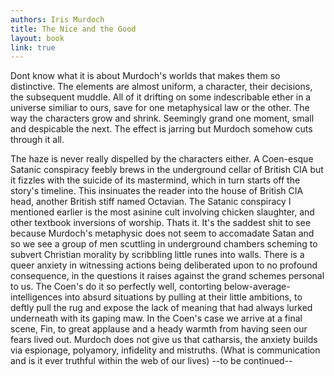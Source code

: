 ```yaml
---
authors: Iris Murdoch
title: The Nice and the Good
layout: book
link: true
---
```

Dont know what it is about Murdoch's worlds that makes them so distinctive. The elements are almost uniform, a character, their decisions, the subsequent muddle. All of it drifting on some indescribable ether in a universe similiar to ours, save for one metaphysical law or the other. The way the characters grow and shrink. Seemingly grand one moment, small and despicable the next. The effect is jarring but Murdoch somehow cuts through it all.

The haze is never really dispelled by the characters either. A Coen-esque Satanic conspiracy feebly brews in the underground cellar of British CIA but it fizzles with the suicide of its mastermind, which in turn starts off the story's timeline. This insinuates the reader into the house of British CIA head, another British stiff named Octavian. The Satanic conspiracy I mentioned earlier is the most asinine cult involving chicken slaughter, and other textbook inversions of worship. Thats it. It's the saddest shit to see because Murdoch's metaphysic does not seem to accomadate Satan and so we see a group of men scuttling in underground chambers scheming to subvert Christian morality by scribbling little runes into walls. There is a queer anxiety in witnessing actions being deliberated upon to no profound consequence, in the questions it raises against the grand schemes personal to us. The Coen's do it so perfectly well, contorting below-average-intelligences into absurd situations by pulling at their little ambitions, to deftly pull the rug and expose the lack of meaning that had always lurked underneath with its gaping maw. In the Coen's case we arrive at a final scene, Fin, to great applause and a heady warmth from having seen our fears lived out. Murdoch does not give us that catharsis, the anxiety builds  via espionage, polyamory, infidelity and mistruths. (What is communication and is it ever truthful within the web of our lives)
--to be continued--